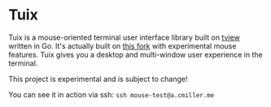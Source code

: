 # Tuix

Tuix is a mouse-oriented terminal user interface library built on [tview](https://github.com/rivo/tview) written in Go.
It's actually built on [this fork](https://github.com/millerlogic/tview/tree/mouse-observe) with experimental mouse features.
Tuix gives you a desktop and multi-window user experience in the terminal.

This project is experimental and is subject to change!

You can see it in action via ssh: ```ssh mouse-test@a.cmiller.me```
